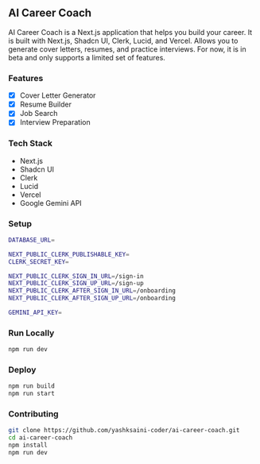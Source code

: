 ## AI Career Coach

AI Career Coach is a Next.js application that helps you build your career. It is built with Next.js, Shadcn UI, Clerk, Lucid, and Vercel. Allows you to generate cover letters, resumes, and practice interviews. For now, it is in beta and only supports a limited set of features.

### Features

- [X] Cover Letter Generator
- [X] Resume Builder
- [X] Job Search
- [X] Interview Preparation

### Tech Stack

- Next.js
- Shadcn UI
- Clerk
- Lucid
- Vercel
- Google Gemini API

### Setup

```bash
DATABASE_URL=

NEXT_PUBLIC_CLERK_PUBLISHABLE_KEY=
CLERK_SECRET_KEY=

NEXT_PUBLIC_CLERK_SIGN_IN_URL=/sign-in
NEXT_PUBLIC_CLERK_SIGN_UP_URL=/sign-up
NEXT_PUBLIC_CLERK_AFTER_SIGN_IN_URL=/onboarding
NEXT_PUBLIC_CLERK_AFTER_SIGN_UP_URL=/onboarding

GEMINI_API_KEY=
```

### Run Locally

```bash
npm run dev
```

### Deploy

```bash
npm run build
npm run start
```

### Contributing

```bash
git clone https://github.com/yashksaini-coder/ai-career-coach.git
cd ai-career-coach
npm install
npm run dev
```
